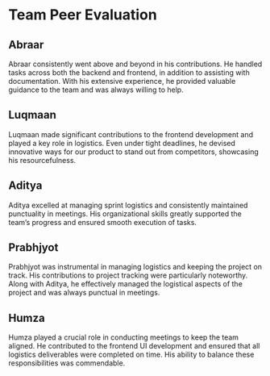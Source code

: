# Team Peer Evaluation

## Abraar
Abraar consistently went above and beyond in his contributions. He handled tasks across both the backend and frontend, in addition to assisting with documentation. With his extensive experience, he provided valuable guidance to the team and was always willing to help.

## Luqmaan
Luqmaan made significant contributions to the frontend development and played a key role in logistics. Even under tight deadlines, he devised innovative ways for our product to stand out from competitors, showcasing his resourcefulness.

## Aditya
Aditya excelled at managing sprint logistics and consistently maintained punctuality in meetings. His organizational skills greatly supported the team’s progress and ensured smooth execution of tasks.

## Prabhjyot
Prabhjyot was instrumental in managing logistics and keeping the project on track. His contributions to project tracking were particularly noteworthy. Along with Aditya, he effectively managed the logistical aspects of the project and was always punctual in meetings.

## Humza
Humza played a crucial role in conducting meetings to keep the team aligned. He contributed to the frontend UI development and ensured that all logistics deliverables were completed on time. His ability to balance these responsibilities was commendable.
